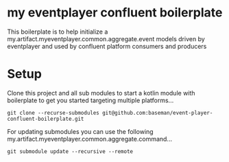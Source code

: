 # my eventplayer confluent boilerplate

This boilerplate is to help initialize a my.artifact.myeventplayer.common.aggregate.event models driven by eventplayer and used by confluent platform consumers and producers

# Setup

Clone this project and all sub modules to start a kotlin module with boilerplate to get you started targeting multiple platforms...

    git clone --recurse-submodules git@github.com:baseman/event-player-confluent-boilerplate.git

For updating submodules you can use the following my.artifact.myeventplayer.common.aggregate.command...

    git submodule update --recursive --remote
    
